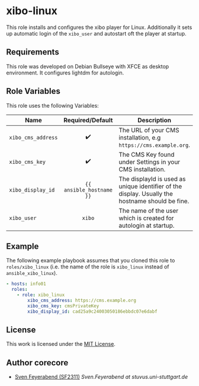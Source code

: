 # xibo-linux

This role installs and configures the xibo player for Linux. Additionally it sets up automatic login of the `xibo_user` and autostart oft the player at startup.


## Requirements

This role was developed on Debian Bullseye with XFCE as desktop environment. It configures lightdm for autologin.


## Role Variables

This role uses the following Variables:

| Name               |     Required/Default     | Description                                                                                     |
| ------------------ | :----------------------: | ----------------------------------------------------------------------------------------------- |
| `xibo_cms_address` |    :heavy_check_mark:    | The URL of your CMS installation, e.g `https://cms.example.org`.                                |
| `xibo_cms_key`     |    :heavy_check_mark:    | The CMS Key found under Settings in your CMS installation.                                      |
| `xibo_display_id`  | `{{ ansible_hostname }}` | The displayId is used as unique identifier of the display. Usually the hostname should be fine. |
| `xibo_user`        |          `xibo`          | The name of the user which is created for autologin at startup.                                 |


## Example

The following example playbook assumes that you cloned this role to `roles/xibo_linux` (i.e. the name of the role is `xibo_linux` instead of `ansible_xibo_linux`).

```yml
- hosts: info01
  roles:
    - role: xibo_linux
        xibo_cms_address: https://cms.example.org
        xibo_cms_key: cmsPrivateKey
        xibo_display_id: cad25a9c24003050186ebbdc07e6dabf
```


## License

This work is licensed under the [MIT License](./LICENSE).


## Author corecore

- [Sven Feyerabend (SF2311)](https://github.com/SF2311) _Sven.Feyerabend at stuvus.uni-stuttgart.de_
